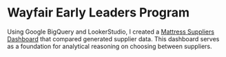 # Wayfair Early Leaders Program

Using Google BigQuery and LookerStudio, I created a [Mattress Suppliers Dashboard](https://lookerstudio.google.com/reporting/913f84ac-ee3b-4856-8408-e7a1c11930e9) that compared generated supplier data. This dashboard serves as a foundation for analytical reasoning on choosing between suppliers. 
